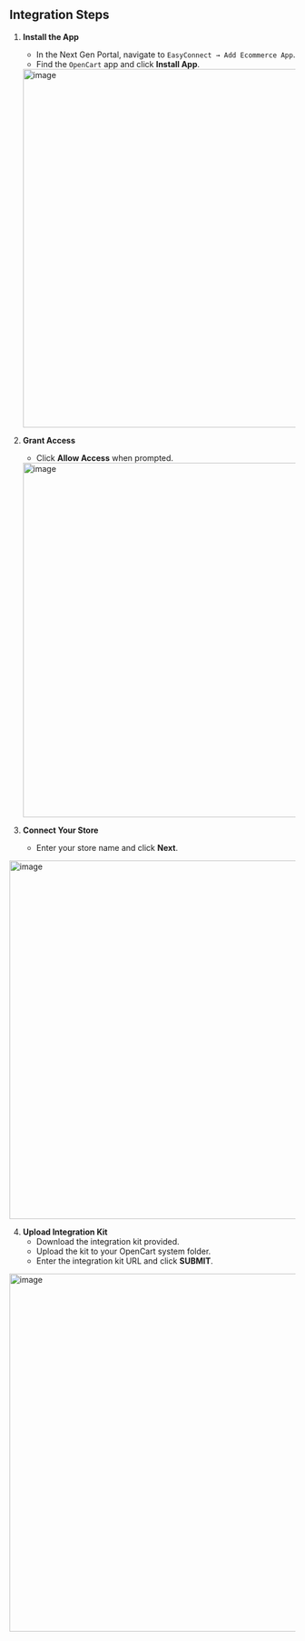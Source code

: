## Integration Steps

1. **Install the App**
   - In the Next Gen Portal, navigate to `EasyConnect → Add Ecommerce App`.
   - Find the `OpenCart` app and click **Install App**.
   
   <img width="1280" height="631" alt="image" src="https://github.com/user-attachments/assets/36f1698c-5ffc-4b61-ac7e-06102cd22862" />


2. **Grant Access**
   - Click **Allow Access** when prompted.
   
   <img width="1280" height="624" alt="image" src="https://github.com/user-attachments/assets/8327d745-f75a-4148-a429-84efca151890" />


3. **Connect Your Store**
   - Enter your store name and click **Next**.
   
<img width="1280" height="631" alt="image" src="https://github.com/user-attachments/assets/51b6b6c1-6abd-4ea6-9388-f9c3d1f3f63a" />

4. **Upload Integration Kit**
   - Download the integration kit provided.
   - Upload the kit to your OpenCart system folder.
   - Enter the integration kit URL and click **SUBMIT**.
   
<img width="1280" height="630" alt="image" src="https://github.com/user-attachments/assets/5a6fe2c3-998e-4e81-827c-ec2615d40404" />
